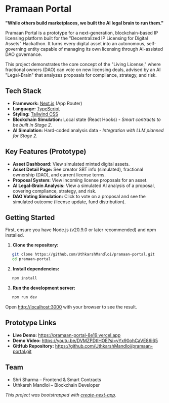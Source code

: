 # **Pramaan Portal**

**"While others build marketplaces, we built the AI legal brain to run them."**

Pramaan Portal is a prototype for a next-generation, blockchain-based IP licensing platform built for the "Decentralized IP Licensing for Digital Assets" Hackathon. It turns every digital asset into an autonomous, self-governing entity capable of managing its own licensing through AI-assisted DAO governance.

This project demonstrates the core concept of the "Living License," where fractional owners (DAO) can vote on new licensing deals, advised by an AI "Legal-Brain" that analyzes proposals for compliance, strategy, and risk.

## **Tech Stack**

* **Framework:** [Next.js](https://nextjs.org/) (App Router)  
* **Language:** [TypeScript](https://www.typescriptlang.org/)  
* **Styling:** [Tailwind CSS](https://tailwindcss.com/)  
* **Blockchain Simulation:** Local state (React Hooks) \- *Smart contracts to be built in Stage 2\.*  
* **AI Simulation:** Hard-coded analysis data \- *Integration with LLM planned for Stage 2\.*

## **Key Features (Prototype)**

* **Asset Dashboard:** View simulated minted digital assets.  
* **Asset Detail Page:** See creator SBT info (simulated), fractional ownership (DAO), and current license terms.  
* **Proposal System:** View incoming license proposals for an asset.  
* **AI Legal-Brain Analysis:** View a simulated AI analysis of a proposal, covering compliance, strategy, and risk.  
* **DAO Voting Simulation:** Click to vote on a proposal and see the simulated outcome (license update, fund distribution).

## **Getting Started**

First, ensure you have Node.js (v20.9.0 or later recommended) and npm installed.

1. **Clone the repository:**  
```bash
   git clone https://github.com/UthkarshMandloi/pramaan-portal.git
   cd pramaan-portal
```
2. **Install dependencies:**  
```bash
   npm install
```


3. **Run the development server:**
```bash
   npm run dev
```

Open [http://localhost:3000](https://www.google.com/search?q=http://localhost:3000) with your browser to see the result.

## **Prototype Links**

* **Live Demo:** https://pramaan-portal-8e19.vercel.app  
* **Demo Video:** https://youtu.be/DVMZPDtIHOE?si=yYx90ohCaVE86i65
* **GitHub Repository:** https://github.com/UthkarshMandloi/pramaan-portal.git

## **Team**

* Shri Sharma – Frontend & Smart Contracts
* Uthkarsh Mandloi – Blockchain Developer  

*This project was bootstrapped with [create-next-app](https://nextjs.org/docs/app/api-reference/cli/create-next-app).*
